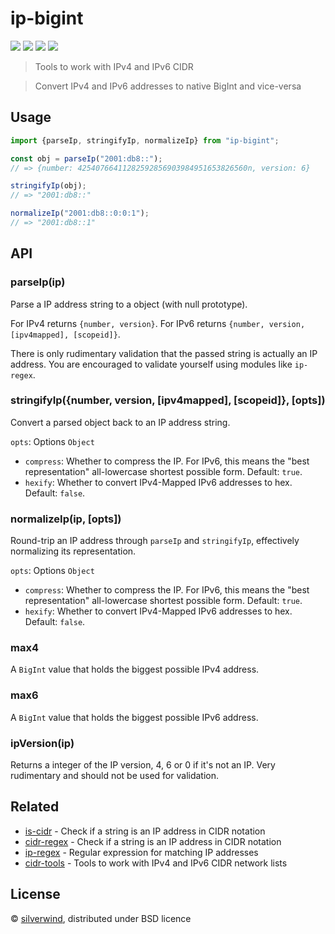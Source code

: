 # ip-bigint
[![](https://img.shields.io/npm/v/ip-bigint.svg?style=flat)](https://www.npmjs.org/package/ip-bigint) [![](https://img.shields.io/npm/dm/ip-bigint.svg)](https://www.npmjs.org/package/ip-bigint) [![](https://img.shields.io/bundlephobia/minzip/ip-bigint.svg)](https://bundlephobia.com/package/ip-bigint) [![](https://packagephobia.com/badge?p=ip-bigint)](https://packagephobia.com/result?p=ip-bigint)
> Tools to work with IPv4 and IPv6 CIDR

> Convert IPv4 and IPv6 addresses to native BigInt and vice-versa

## Usage

```js
import {parseIp, stringifyIp, normalizeIp} from "ip-bigint";

const obj = parseIp("2001:db8::");
// => {number: 42540766411282592856903984951653826560n, version: 6}

stringifyIp(obj);
// => "2001:db8::"

normalizeIp("2001:db8::0:0:1");
// => "2001:db8::1"

```

## API

### parseIp(ip)

Parse a IP address string to a object (with null prototype).

For IPv4 returns `{number, version}`.
For IPv6 returns `{number, version, [ipv4mapped], [scopeid]}`.

There is only rudimentary validation that the passed string is actually an IP address. You are encouraged to validate yourself using modules like `ip-regex`.

### stringifyIp({number, version, [ipv4mapped], [scopeid]}, [opts])

Convert a parsed object back to an IP address string.

`opts`: Options `Object`
  - `compress`: Whether to compress the IP. For IPv6, this means the "best representation" all-lowercase shortest possible form. Default: `true`.
  - `hexify`: Whether to convert IPv4-Mapped IPv6 addresses to hex. Default: `false`.

### normalizeIp(ip, [opts])

Round-trip an IP address through `parseIp` and `stringifyIp`, effectively normalizing its representation.

`opts`: Options `Object`
  - `compress`: Whether to compress the IP. For IPv6, this means the "best representation" all-lowercase shortest possible form. Default: `true`.
  - `hexify`: Whether to convert IPv4-Mapped IPv6 addresses to hex. Default: `false`.

### max4

A `BigInt` value that holds the biggest possible IPv4 address.

### max6

A `BigInt` value that holds the biggest possible IPv6 address.

### ipVersion(ip)

Returns a integer of the IP version, 4, 6 or 0 if it's not an IP. Very rudimentary and should not be used for validation.

## Related

- [is-cidr](https://github.com/silverwind/is-cidr) - Check if a string is an IP address in CIDR notation
- [cidr-regex](https://github.com/silverwind/cidr-regex) - Check if a string is an IP address in CIDR notation
- [ip-regex](https://github.com/sindresorhus/ip-regex) - Regular expression for matching IP addresses
- [cidr-tools](https://github.com/silverwind/cidr-tools) - Tools to work with IPv4 and IPv6 CIDR network lists

## License

© [silverwind](https://github.com/silverwind), distributed under BSD licence
